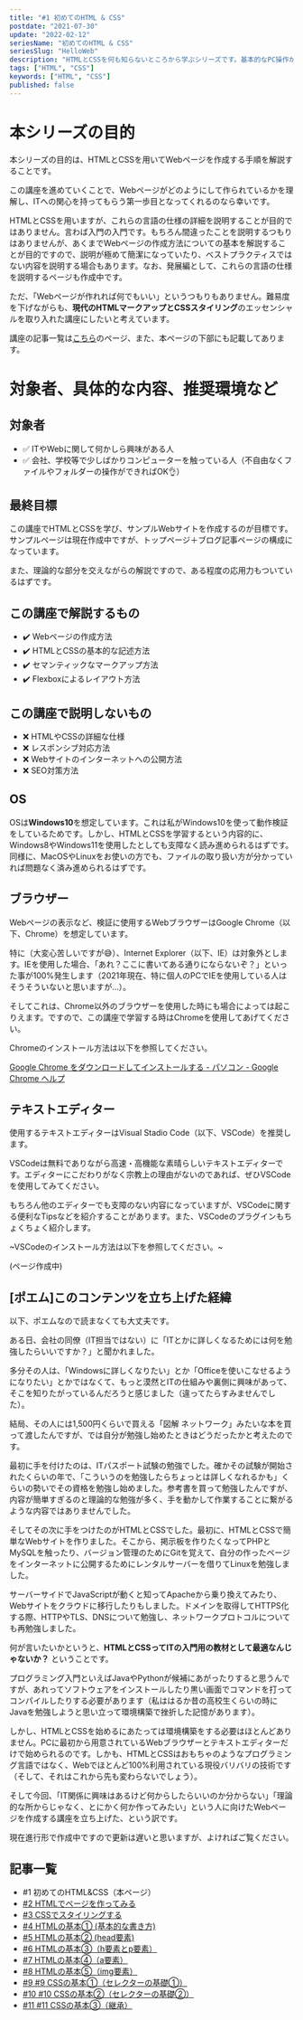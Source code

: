 ```yaml
---
title: "#1 初めてのHTML & CSS"
postdate: "2021-07-30"
update: "2022-02-12"
seriesName: "初めてのHTML & CSS"
seriesSlug: "HelloWeb"
description: "HTMLとCSSを何も知らないところから学ぶシリーズです。基本的なPC操作が可能であれば始められます。"
tags: ["HTML", "CSS"]
keywords: ["HTML", "CSS"]
published: false
---
```


# 本シリーズの目的

本シリーズの目的は、HTMLとCSSを用いてWebページを作成する手順を解説することです。

この講座を進めていくことで、Webページがどのようにして作られているかを理解し、ITへの関心を持ってもらう第一歩目となってくれるのなら幸いです。

HTMLとCSSを用いますが、これらの言語の仕様の詳細を説明することが目的ではありません。言わば入門の入門です。もちろん間違ったことを説明するつもりはありませんが、あくまでWebページの作成方法についての基本を解説することが目的ですので、説明が極めて簡潔になっていたり、ベストプラクティスではない内容を説明する場合もあります。なお、発展編として、これらの言語の仕様を説明するページも作成中です。

ただ、「Webページが作れれば何でもいい」というつもりもありません。難易度を下げながらも、**現代のHTMLマークアップとCSSスタイリング**のエッセンシャルを取り入れた講座にしたいと考えています。

講座の記事一覧は[こちら](https://blog.toriwatari.work/series/HelloWeb/page/1/)のページ、また、本ページの下部にも記載してあります。

# 対象者、具体的な内容、推奨環境など

## 対象者

 <!-- - ✔️ IT、Webに関して何かしら関心がある人
 -  ️会社、学校等で少しばかりコンピューターを触っている人（ファイルやフォルダーの操作を不自由なくできればOK👌） -->

 - ✅ ITやWebに関して何かしら興味がある人
 - ✅ 会社、学校等で少しばかりコンピューターを触っている人（不自由なくファイルやフォルダーの操作ができればOK👌）

## 最終目標

この講座でHTMLとCSSを学び、サンプルWebサイトを作成するのが目標です。サンプルページは現在作成中ですが、トップページ＋ブログ記事ページの構成になっています。

また、理論的な部分を交えながらの解説ですので、ある程度の応用力もついているはずです。

## この講座で解説するもの

 - ✔️ Webページの作成方法
 - ✔️ HTMLとCSSの基本的な記述方法
 - ✔️ セマンティックなマークアップ方法
 - ✔️ Flexboxによるレイアウト方法

## この講座で説明しないもの

 - ❌️ HTMLやCSSの詳細な仕様
 - ❌️ レスポンシブ対応方法
 - ❌️ Webサイトのインターネットへの公開方法
 - ❌️ SEO対策方法

## OS

OSは**Windows10**を想定しています。これは私がWindows10を使って動作検証をしているためです。しかし、HTMLとCSSを学習するという内容的に、Windows8やWindows11を使用したとしても支障なく読み進められるはずです。同様に、MacOSやLinuxをお使いの方でも、ファイルの取り扱い方が分かっていれば問題なく済み進められるはずです。

## ブラウザー

Webページの表示など、検証に使用するWebブラウザーはGoogle Chrome（以下、Chrome）を想定しています。

特に（大変心苦しいですが😅）、Internet Explorer（以下、IE）は対象外とします。IEを使用した場合、「あれ？ここに書いてある通りにならないぞ？」といった事が100%発生します（2021年現在、特に個人のPCでIEを使用している人はそうそういないと思いますが…）。

そしてこれは、Chrome以外のブラウザーを使用した時にも場合によっては起こりえます。ですので、この講座で学習する時はChromeを使用してあげてください。

Chromeのインストール方法は以下を参照してください。

[Google Chrome をダウンロードしてインストールする - パソコン - Google Chrome ヘルプ](https://support.google.com/chrome/answer/95346?co=GENIE.Platform%3DDesktop&hl=ja)

## テキストエディター

使用するテキストエディターはVisual Stadio Code（以下、VSCode）を推奨します。

VSCodeは無料でありながら高速・高機能な素晴らしいテキストエディターです。エディターにこだわりがなく宗教上の理由がないのであれば、ぜひVSCodeを使用してみてください。

もちろん他のエディターでも支障のない内容になっていますが、VSCodeに関する便利なTipsなどを紹介することがあります。また、VSCodeのプラグインもちょくちょく紹介します。

~VSCodeのインストール方法は以下を参照してください。~

(ページ作成中)

## [ポエム]このコンテンツを立ち上げた経緯

<aside>

以下、ポエムなので読まなくても大丈夫です。

</aside>

ある日、会社の同僚（IT担当ではない）に「ITとかに詳しくなるためには何を勉強したらいいですか？」と聞かれました。

多分その人は、「Windowsに詳しくなりたい」とか「Officeを使いこなせるようになりたい」とかではなくて、もっと漠然とITの仕組みや裏側に興味があって、そこを知りたがっているんだろうと感じました（違ってたらすみませんでした）。

結局、その人には1,500円くらいで買える「図解 ネットワーク」みたいな本を買って渡したんですが、では自分が勉強し始めたときはどうだったかと考えたのです。

最初に手を付けたのは、ITパスポート試験の勉強でした。確かその試験が開始されたくらいの年で、「こういうのを勉強したらちょっとは詳しくなれるかも」くらいの勢いでその資格を勉強し始めました。参考書を買って勉強したんですが、内容が簡単すぎるのと理論的な勉強が多く、手を動かして作業することに繋がるような内容ではありませんでした。

そしてその次に手をつけたのがHTMLとCSSでした。最初に、HTMLとCSSで簡単なWebサイトを作りました。そこから、掲示板を作りたくなってPHPとMySQLを触ったり、バージョン管理のためにGitを覚えて、自分の作ったページをインターネットに公開するためにレンタルサーバーを借りてLinuxを勉強しました。

サーバーサイドでJavaScriptが動くと知ってApacheから乗り換えてみたり、Webサイトをクラウドに移行したりもしました。ドメインを取得してHTTPS化する際、HTTPやTLS、DNSについて勉強し、ネットワークプロトコルについても再勉強しました。

何が言いたいかというと、**HTMLとCSSってITの入門用の教材として最適なんじゃないか？** ということです。

プログラミング入門といえばJavaやPythonが候補にあがったりすると思うんですが、あれってソフトウェアをインストールしたり黒い画面でコマンドを打ってコンパイルしたりする必要があります（私ははるか昔の高校生くらいの時にJavaを勉強しようと思い立って環境構築で挫折した記憶があります）。

しかし、HTMLとCSSを始めるにあたっては環境構築をする必要はほとんどありません。PCに最初から用意されているWebブラウザーとテキストエディターだけで始められるのです。しかも、HTMLとCSSはおもちゃのようなプログラミング言語ではなく、Webでほとんど100%利用されている現役バリバリの技術です（そして、それはこれから先も変わらないでしょう）。

そして今回、「IT関係に興味はあるけど何からしたらいいのか分からない」「理論的な所からじゃなく、とにかく何か作ってみたい」という人に向けたWebページを作成する講座を立ち上げた、という訳です。

現在進行形で作成中ですので更新は遅いと思いますが、よければご覧ください。

## 記事一覧

- \#1 初めてのHTML&CSS（本ページ）
- [#2 HTMLでページを作ってみる](/HelloWeb/02)
- [#3 CSSでスタイリングする](/HelloWeb/03)
- [#4 HTMLの基本① (基本的な書き方)](/HelloWeb/04/)
- [#5 HTMLの基本② (head要素)](/HelloWeb/05/)
- [#6 HTMLの基本③（h要素とp要素）](/HelloWeb/06/)
- [#7 HTMLの基本④（a要素）](/HelloWeb/07/)
- [#8 HTMLの基本⑤（img要素）](/HelloWeb/08/)
- [#9 #9 CSSの基本①（セレクターの基礎①）](/HelloWeb/09/)
- [#10 #10 CSSの基本②（セレクターの基礎②）](/HelloWeb/10/)
- [#11 #11 CSSの基本③（継承）](/HelloWeb/11/)
